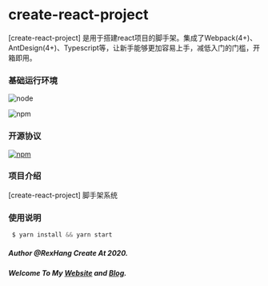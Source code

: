 # create-react-project
[create-react-project] 是用于搭建react项目的脚手架。集成了Webpack(4+)、AntDesign(4+)、Typescript等，让新手能够更加容易上手，减低入门的门槛，开箱即用。

### 基础运行环境
![node](https://img.shields.io/badge/node_version->=9.10.0-green.svg?style=plastic)

![npm](https://img.shields.io/badge/npm_version->=5.6.0-green.svg?style=plastic)

### 开源协议
[![npm](https://img.shields.io/badge/license-MIT-blue.svg)](https://github.com/rexhang/create-react-project/blob/master/LICENSE)

### 项目介绍
[create-react-project] 脚手架系统

### 使用说明
``` javascript
 $ yarn install && yarn start
````

##### Author @RexHang Create At 2020.

##### Welcome To My [Website](https://rexhang.com/) and [Blog](http://www.rexhang.com/blog/).